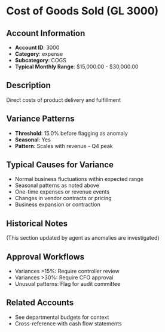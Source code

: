 # Cost of Goods Sold (GL 3000)

## Account Information
- **Account ID**: 3000
- **Category**: expense
- **Subcategory**: COGS
- **Typical Monthly Range**: $15,000.00 - $30,000.00

## Description
Direct costs of product delivery and fulfillment

## Variance Patterns
- **Threshold**: 15.0% before flagging as anomaly
- **Seasonal**: Yes
- **Pattern**: Scales with revenue - Q4 peak

## Typical Causes for Variance
- Normal business fluctuations within expected range
- Seasonal patterns as noted above
- One-time expenses or revenue events
- Changes in vendor contracts or pricing
- Business expansion or contraction

## Historical Notes
(This section updated by agent as anomalies are investigated)

## Approval Workflows
- Variances >15%: Require controller review
- Variances >30%: Require CFO approval
- Unusual patterns: Flag for audit committee

## Related Accounts
- See departmental budgets for context
- Cross-reference with cash flow statements
